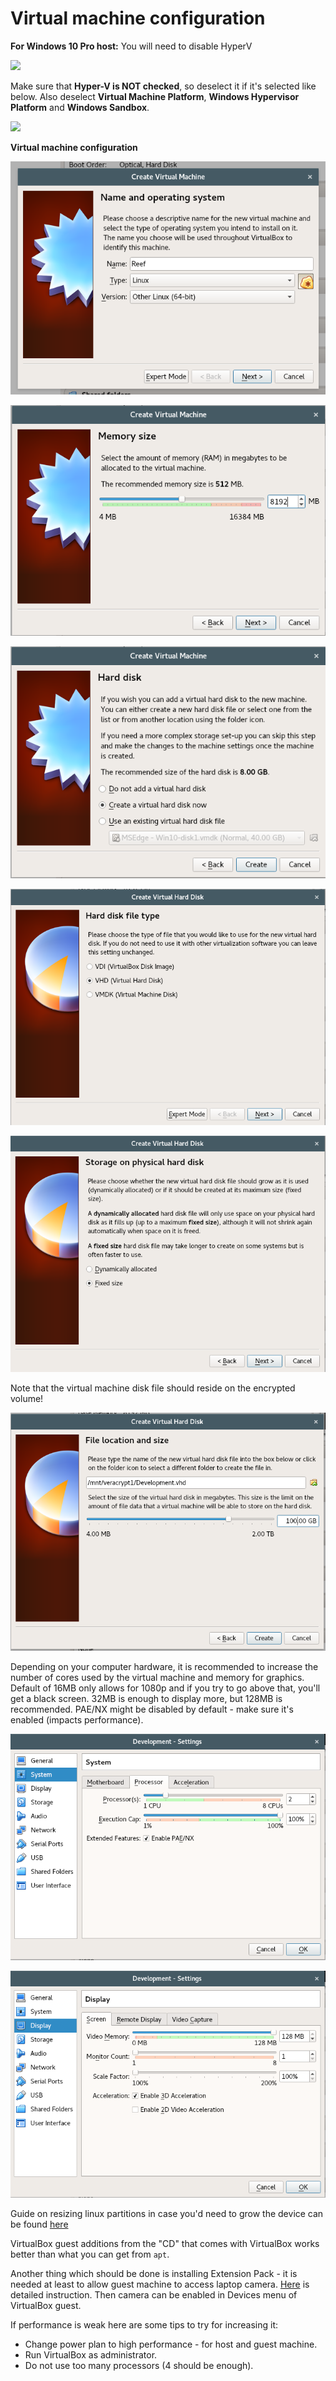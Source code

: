 # Virtual machine configuration

**For Windows 10 Pro host:** You will need to disable HyperV

![](images/hyperv_windows/hyperv_windows_01.png)

Make sure that **Hyper-V is NOT checked**, so deselect it if it's selected like below. Also deselect **Virtual Machine Platform**, **Windows Hypervisor Platform** and **Windows Sandbox**.

![](images/hyperv_windows/hyperv_windows_02.png)

**Virtual machine configuration**

![](images/virtualbox_01.png)

![](images/virtualbox_02.png)

![](images/virtualbox_03.png)

![](images/virtualbox_04.png)

![](images/virtualbox_05.png)

Note that the virtual machine disk file should reside on the encrypted volume!

![](images/virtualbox_06.png)

Depending on your computer hardware, it is recommended to increase the number of cores used by the virtual machine and memory for graphics.
Default of 16MB only allows for 1080p and if you try to go above that, you'll get a black screen.
32MB is enough to display more, but 128MB is recommended.
PAE/NX might be disabled by default - make sure it's enabled (impacts performance).

![](images/virtualbox_07.png)

![](images/virtualbox_08.png)

Guide on resizing linux partitions in case you'd need to grow the device can be found [here](https://www.vultr.com/docs/block-storage#:~:text=Resize%20the%20filesystem%20-%20Linux)

VirtualBox guest additions from the "CD" that comes with VirtualBox works better than what you can get from `apt`.

Another thing which should be done is installing Extension Pack - it is needed at least to allow guest machine to access laptop camera. [Here](https://docs.oracle.com/en/virtualization/virtualbox/6.0/user/intro-installing.html) is detailed instruction. Then camera can be enabled in Devices menu of VirtualBox guest.

If performance is weak here are some tips to try for increasing it:
 * Change power plan to high performance - for host and guest machine.
 * Run VirtualBox as administrator.
 * Do not use too many processors (4 should be enough).
